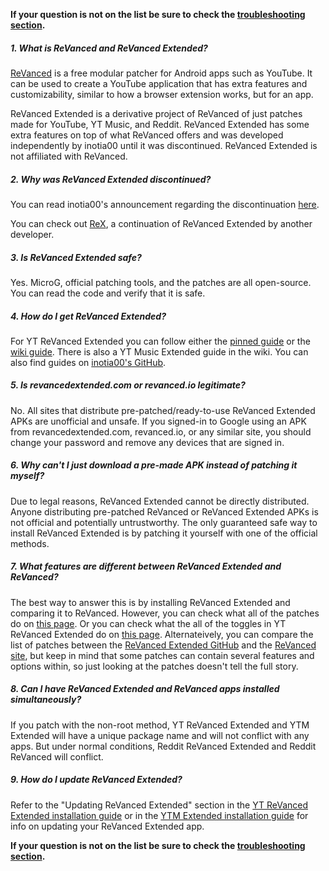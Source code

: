 **If your question is not on the list be sure to check the [troubleshooting section](https://www.reddit.com/r/revancedextended/wiki/troubleshooting/).**



##### **1. What is ReVanced and ReVanced Extended?**

[ReVanced](https://revanced.app/) is a free modular patcher for Android apps such as YouTube. It can be used to create a YouTube application that has extra features and customizability, similar to how a browser extension works, but for an app.

ReVanced Extended is a derivative project of ReVanced of just patches made for YouTube, YT Music, and Reddit. ReVanced Extended has some extra features on top of what ReVanced offers and was developed independently by inotia00 until it was discontinued. ReVanced Extended is not affiliated with ReVanced.



##### **2. Why was ReVanced Extended discontinued?**

You can read inotia00's announcement regarding the discontinuation [here](https://github.com/inotia00/revanced-documentation/wiki/Announcement). 

You can check out [ReX](https://github.com/YT-Advanced/revanced-documentation/wiki), a continuation of ReVanced Extended by another developer.



##### **3. Is ReVanced Extended safe?**

Yes. MicroG, official patching tools, and the patches are all open-source. You can read the code and verify that it is safe.



##### **4. How do I get ReVanced Extended?**

For YT ReVanced Extended you can follow either the [pinned guide](https://www.reddit.com/r/revancedextended/comments/12vxggr/revanced_extended_guide_for_beginners/) or the [wiki guide](https://www.reddit.com/r/revancedextended/wiki/guide/). There is also a YT Music Extended guide in the wiki. You can also find guides on [inotia00's GitHub](https://github.com/inotia00/revanced-documentation#revanced-extended-documentation).



##### **5. Is revancedextended.com or revanced.io legitimate?**

No. All sites that distribute pre-patched/ready-to-use ReVanced Extended APKs are unofficial and unsafe. If you signed-in to Google using an APK from revancedextended.com, revanced.io, or any similar site, you should change your password and remove any devices that are signed in.



##### **6. Why can't I just download a pre-made APK instead of patching it myself?**

Due to legal reasons, ReVanced Extended cannot be directly distributed. Anyone distributing pre-patched ReVanced or ReVanced Extended APKs is not official and potentially untrustworthy. The only guaranteed safe way to install ReVanced Extended is by patching it yourself with one of the official methods.



##### **7. What features are different between ReVanced Extended and ReVanced?**

The best way to answer this is by installing ReVanced Extended and comparing it to ReVanced. However, you can check what all of the patches do on [this page](https://github.com/ReVanced-Extended-Community/Patches-Documentation#patches-documentation). Or you can check what the all of the toggles in YT ReVanced Extended do on [this page](https://github.com/kazimmt/RVX-Features#youtube-revanced-extended-features). Alternateively, you can compare the list of patches between the [ReVanced Extended GitHub](https://github.com/inotia00/revanced-patches/tree/revanced-extended#readme) and the [ReVanced site](https://revanced.app/patches?pkg=com.google.android.youtube), but keep in mind that some patches can contain several features and options within, so just looking at the patches doesn't tell the full story.



##### **8. Can I have ReVanced Extended and ReVanced apps installed simultaneously?**

If you patch with the non-root method, YT ReVanced Extended and YTM Extended will have a unique package name and will not conflict with any apps. But under normal conditions, Reddit ReVanced Extended and Reddit ReVanced will conflict.



##### **9. How do I update ReVanced Extended?**

Refer to the "Updating ReVanced Extended" section in the [YT ReVanced Extended installation guide](https://www.reddit.com/r/revancedextended/wiki/yt-guide/#wiki_updating_revanced_extended) or in the [YTM Extended installation guide](https://www.reddit.com/r/revancedextended/wiki/ytm-guide/#wiki_updating_revanced_extended) for info on updating your ReVanced Extended app.



**If your question is not on the list be sure to check the [troubleshooting section](https://www.reddit.com/r/revancedextended/wiki/troubleshooting/).**